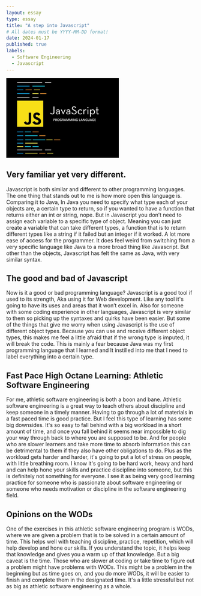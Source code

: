 ```yaml
---
layout: essay
type: essay
title: "A step into Javascript"
# All dates must be YYYY-MM-DD format!
date: 2024-01-17
published: true
labels:
  - Software Engineering
  - Javascript
---
```


<img width="300px" class="rounded float-start pe-4" src="../img/javascriptimage.png">

## Very familiar yet very different.

Javascript is both similar and different to other programming languages. The one thing that stands out to me is how more open this language is. Comparing it to Java, In Java you need to specify what type each of your 
objects are, a certain type to return, so if you wanted to have a function that returns either an int or string, nope. But in Javascript you don’t need to assign each variable to a specific type of object. Meaning you can 
just create a variable that can take different types, a function that is to return different types like a string if it failed but an integer if it worked. A lot more ease of access for the programmer. It does feel weird
from switching from a very specific language like Java to a more broad thing like Javascript. But other than the objects, Javascript has felt the same as Java, with very similar syntax.

## The good and bad of Javascript

Now is it a good or bad programming language? Javascript is a good tool if used to its strength, Aka using it for Web development. Like any tool it's going to have its uses and areas that it won’t excel in.  Also for
someone with some coding experience in other languages, Javascript is very similar to them so picking up the syntaxes and quirks have been easier. But some of the things that give me worry when using Javascript is the use
of different object types. Because you can use and receive different object types, this makes me feel a little afraid that if the wrong type is imputed, it will break the code. This is mainly a fear because Java was my
first programming language that I learned and It instilled into me that I need to label everything into a certain type.


## Fast Pace High Octane Learning: Athletic Software Engineering

For me, athletic software engineering is both a boon and bane. Athletic software engineering is a great way to teach others about discipline and keep someone in a timely manner. Having to go through a lot of materials in
a fast paced time is good practice. But I feel this type of learning has some big downsides. It's so easy to fall behind with a big workload in a short amount of time, and once you fall behind it seems near impossible to 
dig your way through back to where you are supposed to be. And for people who are slower learners and take more time to absorb information this can be detrimental to them if they also have other obligations to do. Plus as 
the workload gets harder and harder, it's going to put a lot of stress on people, with little breathing room. I know it's going to be hard work, heavy and hard and can help hone your skills and practice discipline into 
someone, but this is definitely not something for everyone. I see it as being very good learning practice for someone who is passionate about software engineering or someone who needs motivation or discipline in the 
software engineering field.

## Opinions on the WODs 

One of the exercises in this athletic software engineering program is WODs, where we are given a problem that is to be solved in a certain amount of time. This helps well with teaching discipline, practice, repetition,
which will help develop and hone our skills. If you understand the topic, it helps keep that knowledge and gives you a warm up of that knowledge. But a big caveat is the time. Those who are slower at coding or take time 
to figure out a problem might have problems with WODs. This might be a problem in the beginning but as time goes on, and you do more WODs, it will be easier to finish and complete them in the designated time. It's a 
little stressful but not as big as athletic software engineering as a whole.
